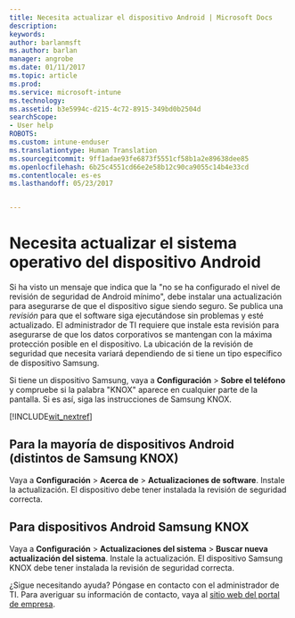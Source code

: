 ```yaml
---
title: Necesita actualizar el dispositivo Android | Microsoft Docs
description: 
keywords: 
author: barlanmsft
ms.author: barlan
manager: angrobe
ms.date: 01/11/2017
ms.topic: article
ms.prod: 
ms.service: microsoft-intune
ms.technology: 
ms.assetid: b3e5994c-d215-4c72-8915-349bd0b2504d
searchScope:
- User help
ROBOTS: 
ms.custom: intune-enduser
ms.translationtype: Human Translation
ms.sourcegitcommit: 9ff1adae93fe6873f5551cf58b1a2e89638dee85
ms.openlocfilehash: 6b25c4551cd66e2e58b12c90ca9055c14b4e33cd
ms.contentlocale: es-es
ms.lasthandoff: 05/23/2017


---
```


# <a name="you-need-to-update-your-android-devices-operating-system"></a>Necesita actualizar el sistema operativo del dispositivo Android

Si ha visto un mensaje que indica que la "no se ha configurado el nivel de revisión de seguridad de Android mínimo", debe instalar una actualización para asegurarse de que el dispositivo sigue siendo seguro. Se publica una _revisión_ para que el software siga ejecutándose sin problemas y esté actualizado. El administrador de TI requiere que instale esta revisión para asegurarse de que los datos corporativos se mantengan con la máxima protección posible en el dispositivo. La ubicación de la revisión de seguridad que necesita variará dependiendo de si tiene un tipo específico de dispositivo Samsung.

Si tiene un dispositivo Samsung, vaya a **Configuración** > **Sobre el teléfono** y compruebe si la palabra "KNOX" aparece en cualquier parte de la pantalla. Si es así, siga las instrucciones de Samsung KNOX.

[!INCLUDE[wit_nextref](includes/end-user-os-update-guidance.md)]

## <a name="for-most-android-devices-non-samsung-knox"></a>Para la mayoría de dispositivos Android (distintos de Samsung KNOX)

Vaya a **Configuración** > **Acerca de** > **Actualizaciones de software**. Instale la actualización. El dispositivo debe tener instalada la revisión de seguridad correcta.

## <a name="for-samsung-knox-android-devices"></a>Para dispositivos Android Samsung KNOX

Vaya a **Configuración** > **Actualizaciones del sistema** > **Buscar nueva actualización del sistema**. Instale la actualización. El dispositivo Samsung KNOX debe tener instalada la revisión de seguridad correcta.



¿Sigue necesitando ayuda? Póngase en contacto con el administrador de TI. Para averiguar su información de contacto, vaya al [sitio web del portal de empresa](http://portal.manage.microsoft.com).

